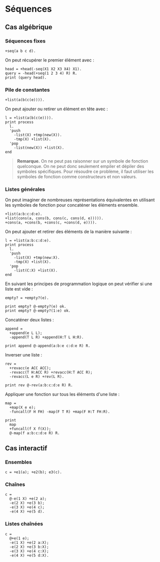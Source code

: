 # Séquences

## Cas algébrique

### Séquences fixes

```
+seq(a b c d).
```

On peut récupérer le premier élément avec :

```
head = +head(-seq(X1 X2 X3 X4) X1).
query = -head(+seq(1 2 3 4) R) R.
print (query head).
```

### Pile de constantes

```
+list(a(b(c(e)))).
```

On peut ajouter ou retirer un élément en tête avec :

```
l = +list(a(b(c(e)))).
print process
  l.
  'push
    -list(X) +tmp(new(X)).
    -tmp(X) +list(X).
  'pop
    -list(new(X)) +list(X).
end
```

> **Remarque.** On ne peut pas raisonner sur un symbole de fonction
quelconque. On ne peut donc seulement empiler et dépiler des symboles
spécifiques. Pour résoudre ce problème, il faut utiliser les symboles
de fonction comme constructeurs et non valeurs.

### Listes générales

On peut imaginer de nombreuses représentations équivalentes en utilisant
les symboles de fonction pour concaténer les éléments ensemble.

```
+list(a:b:c:d:e).
+list(cons(a, cons(b, cons(c, cons(d, e))))).
+cons(a, +cons(b, +cons(c, +cons(d, e)))).
```

On peut ajouter et retirer des éléments de la manière suivante :

```
l = +list(a:b:c:d:e).
print process
  l.
  'push
    -list(X) +tmp(new:X).
    -tmp(X) +list(X).
  'pop
    -list(C:X) +list(X).
end
```

En suivant les principes de programmation logique on peut vérifier si une
liste est vide :

```
empty? = +empty?(e).

print empty? @-empty?(e) ok.
print empty? @-empty?(1:e) ok.
```

Concaténer deux listes :

```
append =
  +append(e L L);
  -append(T L R) +append(H:T L H:R).

print append @-append(a:b:e c:d:e R) R.
```

Inverser une liste :

```
rev =
  +revacc(e ACC ACC);
  -revacc(T H:ACC R) +revacc(H:T ACC R);
  -revacc(L e R) +rev(L R).

print rev @-rev(a:b:c:d:e R) R.
```

Appliquer une fonction sur tous les éléments d'une liste :

```
map =
  +map(X e e);
  -funcall(F H FH) -map(F T R) +map(F H:T FH:R).

print
  map
  +funcall(f X f(X));
  @-map(f a:b:c:d:e R) R.
```

## Cas interactif

### Ensembles

```
c = +e1(a); +e2(b); e3(c).
```

### Chaînes

```
c =
  @-e(1 X) +e(2 a);
  -e(2 X) +e(3 b);
  -e(3 X) +e(4 c);
  -e(4 X) +e(5 d).
```

### Listes chaînées

```
c =
  @+e(1 e);
  -e(1 X) +e(2 a:X);
  -e(2 X) +e(3 b:X);
  -e(3 X) +e(4 c:X);
  -e(4 X) +e(5 d:X).
```
